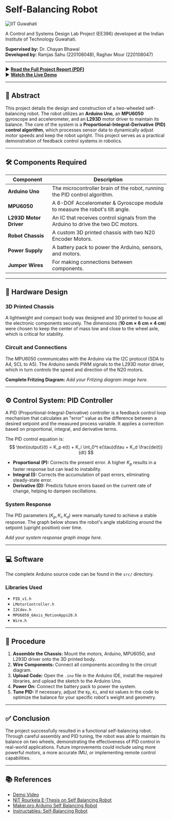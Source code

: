 # Self-Balancing Robot

![IIT Guwahati](https://img.shields.io/badge/IIT-Guwahati-blue)

A Control and Systems Design Lab Project (EE396) developed at the Indian Institute of Technology Guwahati.

**Supervised by:** Dr. Chayan Bhawal  
**Developed by:** Ramjas Sahu (220108048), Raghav Mour (220108047)

---

► [**Read the Full Project Report (PDF)**](https://drive.google.com/file/d/1nAfDRQbDrQ6y6m6SppmXOfBGuh5Kue7e/view?usp=sharing)  
► [**Watch the Live Demo**](https://drive.google.com/file/d/1RLFNf0l0xZw-rqtDqjI63CZG3am7M6Hq/view?usp=sharing)

---

## 🤖 Abstract

This project details the design and construction of a two-wheeled self-balancing robot. The robot utilizes an **Arduino Uno**, an **MPU6050** gyroscope and accelerometer, and an **L293D** motor driver to maintain its balance. The core of the system is a **Proportional-Integral-Derivative (PID) control algorithm**, which processes sensor data to dynamically adjust motor speeds and keep the robot upright. This project serves as a practical demonstration of feedback control systems in robotics.



---

## 🛠️ Components Required

| Component         | Description                                                                     |
| ----------------- | ------------------------------------------------------------------------------- |
| **Arduino Uno** | The microcontroller brain of the robot, running the PID control algorithm.      |
| **MPU6050** | A 6-DOF Accelerometer & Gyroscope module to measure the robot's tilt angle.   |
| **L293D Motor Driver** | An IC that receives control signals from the Arduino to drive the two DC motors. |
| **Robot Chassis** | A custom 3D printed chassis with two N20 Encoder Motors.                        |
| **Power Supply** | A battery pack to power the Arduino, sensors, and motors.                       |
| **Jumper Wires** | For making connections between components.                                      |

---

## 🔩 Hardware Design

### 3D Printed Chassis
A lightweight and compact body was designed and 3D printed to house all the electronic components securely. The dimensions (**10 cm × 6 cm × 4 cm**) were chosen to keep the center of mass low and close to the wheel axle, which is critical for stability.

### Circuit and Connections
The MPU6050 communicates with the Arduino via the I2C protocol (SDA to A4, SCL to A5). The Arduino sends PWM signals to the L293D motor driver, which in turn controls the speed and direction of the N20 motors.

**Complete Fritzing Diagram:**
*Add your Fritzing diagram image here.*


---

## ⚙️ Control System: PID Controller

A PID (Proportional-Integral-Derivative) controller is a feedback control loop mechanism that calculates an "error" value as the difference between a desired setpoint and the measured process variable. It applies a correction based on proportional, integral, and derivative terms.

The PID control equation is:
$$ \text{output}(t) = K_p e(t) + K_i \int_0^t e(\tau)d\tau + K_d \frac{de(t)}{dt} $$

-   **Proportional (P):** Corrects the present error. A higher $K_p$ results in a faster response but can lead to instability.
-   **Integral (I):** Corrects the accumulation of past errors, eliminating steady-state error.
-   **Derivative (D):** Predicts future errors based on the current rate of change, helping to dampen oscillations.

### System Response
The PID parameters ($K_p, K_i, K_d$) were manually tuned to achieve a stable response. The graph below shows the robot's angle stabilizing around the setpoint (upright position) over time.

*Add your system response graph image here.*


---

## 💻 Software

The complete Arduino source code can be found in the `src/` directory.

### Libraries Used
* `PID_v1.h`
* `LMotorController.h`
* `I2Cdev.h`
* `MPU6050_6Axis_MotionApps20.h`
* `Wire.h`

---

## 🚀 Procedure

1.  **Assemble the Chassis:** Mount the motors, Arduino, MPU6050, and L293D driver onto the 3D printed body.
2.  **Wire Components:** Connect all components according to the circuit diagram.
3.  **Upload Code:** Open the `.ino` file in the Arduino IDE, install the required libraries, and upload the sketch to the Arduino Uno.
4.  **Power On:** Connect the battery pack to power the system.
5.  **Tune PID:** If necessary, adjust the `Kp`, `Ki`, and `Kd` values in the code to optimize the balance for your specific robot's weight and geometry.

---

## ✅ Conclusion

The project successfully resulted in a functional self-balancing robot. Through careful assembly and PID tuning, the robot was able to maintain its balance on two wheels, demonstrating the effectiveness of PID control in real-world applications. Future improvements could include using more powerful motors, a more accurate IMU, or implementing remote control capabilities.

---

## 📚 References

* [Demo Video](https://drive.google.com/file/d/1RLFNf0l0xZw-rqtDqjI63CZG3am7M6Hq/view?usp=sharing)
* [NIT Rourkela E-Thesis on Self Balancing Robot](https://drive.google.com/drive/folders/1RNJAxQK0Tnb0RRvQr07kv5jTSc4IZ7zL)
* [Maker.pro Arduino Self Balancing Robot](https://drive.google.com/drive/folders/1RNJAxQK0Tnb0RRvQr07kv5jTSc4IZ7zL)
* [Instructables: Self-Balancing Robot](https://drive.google.com/drive/folders/1RNJAxQK0Tnb0RRvQr07kv5jTSc4IZ7zL)
